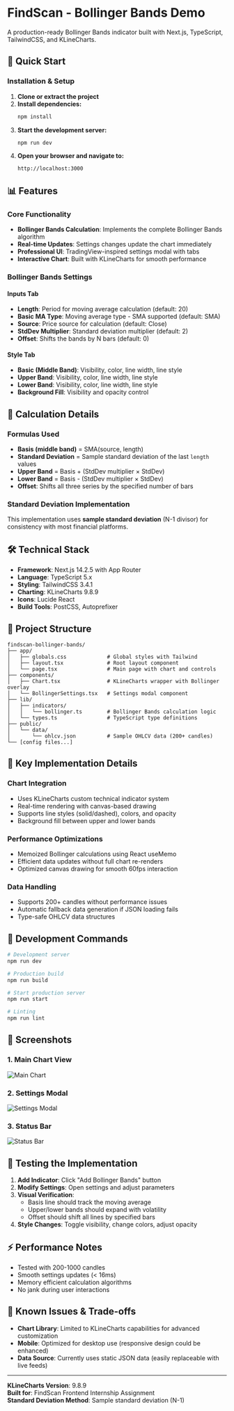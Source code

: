 # FindScan - Bollinger Bands Demo

A production-ready Bollinger Bands indicator built with Next.js, TypeScript, TailwindCSS, and KLineCharts.

## 🚀 Quick Start

### Installation & Setup

1. **Clone or extract the project**
2. **Install dependencies:**
   ```bash
   npm install
   ```
3. **Start the development server:**
   ```bash
   npm run dev
   ```
4. **Open your browser and navigate to:**
   ```
   http://localhost:3000
   ```

## 📊 Features

### Core Functionality
- **Bollinger Bands Calculation**: Implements the complete Bollinger Bands algorithm
- **Real-time Updates**: Settings changes update the chart immediately
- **Professional UI**: TradingView-inspired settings modal with tabs
- **Interactive Chart**: Built with KLineCharts for smooth performance

### Bollinger Bands Settings

#### Inputs Tab
- **Length**: Period for moving average calculation (default: 20)
- **Basic MA Type**: Moving average type - SMA supported (default: SMA)
- **Source**: Price source for calculation (default: Close)
- **StdDev Multiplier**: Standard deviation multiplier (default: 2)
- **Offset**: Shifts the bands by N bars (default: 0)

#### Style Tab
- **Basic (Middle Band)**: Visibility, color, line width, line style
- **Upper Band**: Visibility, color, line width, line style  
- **Lower Band**: Visibility, color, line width, line style
- **Background Fill**: Visibility and opacity control

## 🧮 Calculation Details

### Formulas Used
- **Basis (middle band)** = SMA(source, length)
- **Standard Deviation** = Sample standard deviation of the last `length` values
- **Upper Band** = Basis + (StdDev multiplier × StdDev)
- **Lower Band** = Basis - (StdDev multiplier × StdDev)
- **Offset**: Shifts all three series by the specified number of bars

### Standard Deviation Implementation
This implementation uses **sample standard deviation** (N-1 divisor) for consistency with most financial platforms.

## 🛠 Technical Stack

- **Framework**: Next.js 14.2.5 with App Router
- **Language**: TypeScript 5.x
- **Styling**: TailwindCSS 3.4.1
- **Charting**: KLineCharts 9.8.9
- **Icons**: Lucide React
- **Build Tools**: PostCSS, Autoprefixer

## 📁 Project Structure

```
findscan-bollinger-bands/
├── app/
│   ├── globals.css             # Global styles with Tailwind
│   ├── layout.tsx              # Root layout component
│   └── page.tsx                # Main page with chart and controls
├── components/
│   ├── Chart.tsx               # KLineCharts wrapper with Bollinger overlay
│   └── BollingerSettings.tsx   # Settings modal component
├── lib/
│   ├── indicators/
│   │   └── bollinger.ts        # Bollinger Bands calculation logic
│   └── types.ts                # TypeScript type definitions
├── public/
│   └── data/
│       └── ohlcv.json          # Sample OHLCV data (200+ candles)
└── [config files...]
```

## 🎯 Key Implementation Details

### Chart Integration
- Uses KLineCharts custom technical indicator system
- Real-time rendering with canvas-based drawing
- Supports line styles (solid/dashed), colors, and opacity
- Background fill between upper and lower bands

### Performance Optimizations
- Memoized Bollinger calculations using React useMemo
- Efficient data updates without full chart re-renders
- Optimized canvas drawing for smooth 60fps interaction

### Data Handling
- Supports 200+ candles without performance issues
- Automatic fallback data generation if JSON loading fails
- Type-safe OHLCV data structures

## 🔧 Development Commands

```bash
# Development server
npm run dev

# Production build
npm run build

# Start production server
npm run start

# Linting
npm run lint
```

## 📸 Screenshots

### 1. Main Chart View
![Main Chart](./public/screenshots/Dashboard.png)

### 2. Settings Modal
![Settings Modal](./public/screenshots/Input.png)

### 3. Status Bar
![Status Bar](./public/screenshots/Styles.png)


## 🧪 Testing the Implementation

1. **Add Indicator**: Click "Add Bollinger Bands" button
2. **Modify Settings**: Open settings and adjust parameters
3. **Visual Verification**: 
   - Basis line should track the moving average
   - Upper/lower bands should expand with volatility
   - Offset should shift all lines by specified bars
4. **Style Changes**: Toggle visibility, change colors, adjust opacity

## ⚡ Performance Notes

- Tested with 200-1000 candles
- Smooth settings updates (< 16ms)
- Memory efficient calculation algorithms
- No jank during user interactions

## 🐛 Known Issues & Trade-offs

- **Chart Library**: Limited to KLineCharts capabilities for advanced customization
- **Mobile**: Optimized for desktop use (responsive design could be enhanced)
- **Data Source**: Currently uses static JSON data (easily replaceable with live feeds)

---

**KLineCharts Version**: 9.8.9  
**Built for**: FindScan Frontend Internship Assignment  
**Standard Deviation Method**: Sample standard deviation (N-1)